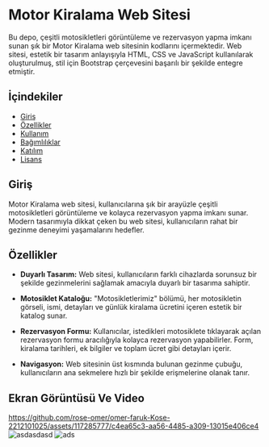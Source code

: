 # Motor Kiralama Web Sitesi

Bu depo, çeşitli motosikletleri görüntüleme ve rezervasyon yapma imkanı sunan şık bir Motor Kiralama web sitesinin kodlarını içermektedir. Web sitesi, estetik bir tasarım anlayışıyla HTML, CSS ve JavaScript kullanılarak oluşturulmuş, stil için Bootstrap çerçevesini başarılı bir şekilde entegre etmiştir.

## İçindekiler

- [Giriş](#giriş)
- [Özellikler](#özellikler)
- [Kullanım](#kullanım)
- [Bağımlılıklar](#bağımlılıklar)
- [Katılım](#katılım)
- [Lisans](#lisans)

## Giriş

Motor Kiralama web sitesi, kullanıcılarına şık bir arayüzle çeşitli motosikletleri görüntüleme ve kolayca rezervasyon yapma imkanı sunar. Modern tasarımıyla dikkat çeken bu web sitesi, kullanıcıların rahat bir gezinme deneyimi yaşamalarını hedefler.

## Özellikler

- **Duyarlı Tasarım:** Web sitesi, kullanıcıların farklı cihazlarda sorunsuz bir şekilde gezinmelerini sağlamak amacıyla duyarlı bir tasarıma sahiptir.

- **Motosiklet Kataloğu:** "Motosikletlerimiz" bölümü, her motosikletin görseli, ismi, detayları ve günlük kiralama ücretini içeren estetik bir katalog sunar.

- **Rezervasyon Formu:** Kullanıcılar, istedikleri motosiklete tıklayarak açılan rezervasyon formu aracılığıyla kolayca rezervasyon yapabilirler. Form, kiralama tarihleri, ek bilgiler ve toplam ücret gibi detayları içerir.

- **Navigasyon:** Web sitesinin üst kısmında bulunan gezinme çubuğu, kullanıcıların ana sekmelere hızlı bir şekilde erişmelerine olanak tanır.

## Ekran Görüntüsü Ve Video



https://github.com/rose-omer/omer-faruk-Kose-2212101025/assets/117285777/c4ea65c3-aa56-4485-a309-13015e406ce4
![asdasdasd](https://github.com/rose-omer/omer-faruk-Kose-2212101025/assets/117285777/0ccf453b-2221-425f-9a6b-9d18211eed1b)
![ads](https://github.com/rose-omer/omer-faruk-Kose-2212101025/assets/117285777/b14add20-522b-4ac0-b420-44ffa0afda64)


